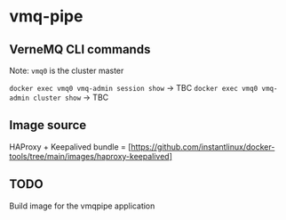 # vmq-pipe

## VerneMQ CLI commands

Note: `vmq0` is the cluster master

`docker exec vmq0 vmq-admin session show` -> TBC
`docker exec vmq0 vmq-admin cluster show` -> TBC

## Image source

HAProxy + Keepalived bundle = [https://github.com/instantlinux/docker-tools/tree/main/images/haproxy-keepalived]

## TODO

Build image for the vmqpipe application
